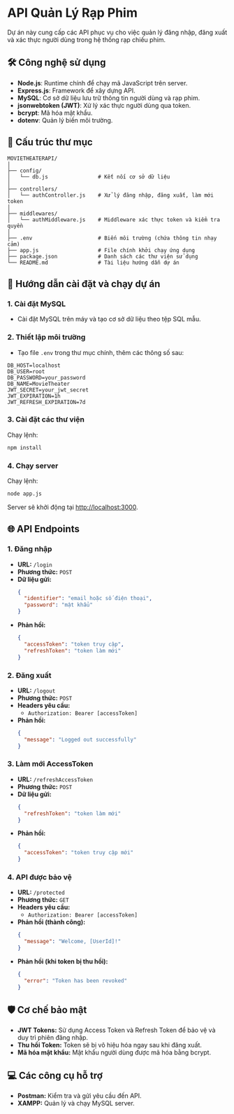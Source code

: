 
# API Quản Lý Rạp Phim

Dự án này cung cấp các API phục vụ cho việc quản lý đăng nhập, đăng xuất và xác thực người dùng trong hệ thống rạp chiếu phim.

## 🛠 Công nghệ sử dụng
- **Node.js**: Runtime chính để chạy mã JavaScript trên server.
- **Express.js**: Framework để xây dựng API.
- **MySQL**: Cơ sở dữ liệu lưu trữ thông tin người dùng và rạp phim.
- **jsonwebtoken (JWT)**: Xử lý xác thực người dùng qua token.
- **bcrypt**: Mã hóa mật khẩu.
- **dotenv**: Quản lý biến môi trường.

## 📂 Cấu trúc thư mục
```
MOVIETHEATERAPI/
│
├── config/
│   └── db.js                # Kết nối cơ sở dữ liệu
│
├── controllers/
│   └── authController.js    # Xử lý đăng nhập, đăng xuất, làm mới token
│
├── middlewares/
│   └── authMiddleware.js    # Middleware xác thực token và kiểm tra quyền
│
├── .env                     # Biến môi trường (chứa thông tin nhạy cảm)
├── app.js                   # File chính khởi chạy ứng dụng
├── package.json             # Danh sách các thư viện sử dụng
└── README.md                # Tài liệu hướng dẫn dự án
```

## 🚀 Hướng dẫn cài đặt và chạy dự án

### 1. Cài đặt MySQL
- Cài đặt MySQL trên máy và tạo cơ sở dữ liệu theo tệp SQL mẫu.

### 2. Thiết lập môi trường
- Tạo file `.env` trong thư mục chính, thêm các thông số sau:
```
DB_HOST=localhost
DB_USER=root
DB_PASSWORD=your_password
DB_NAME=MovieTheater
JWT_SECRET=your_jwt_secret
JWT_EXPIRATION=1h
JWT_REFRESH_EXPIRATION=7d
```

### 3. Cài đặt các thư viện
Chạy lệnh:
```bash
npm install
```

### 4. Chạy server
Chạy lệnh:
```bash
node app.js
```
Server sẽ khởi động tại [http://localhost:3000](http://localhost:3000).

## 🌐 API Endpoints

### **1. Đăng nhập**
- **URL:** `/login`
- **Phương thức:** `POST`
- **Dữ liệu gửi:**
  ```json
  {
    "identifier": "email hoặc số điện thoại",
    "password": "mật khẩu"
  }
  ```
- **Phản hồi:**
  ```json
  {
    "accessToken": "token truy cập",
    "refreshToken": "token làm mới"
  }
  ```

### **2. Đăng xuất**
- **URL:** `/logout`
- **Phương thức:** `POST`
- **Headers yêu cầu:** 
  - `Authorization: Bearer [accessToken]`
- **Phản hồi:**
  ```json
  {
    "message": "Logged out successfully"
  }
  ```

### **3. Làm mới AccessToken**
- **URL:** `/refreshAccessToken`
- **Phương thức:** `POST`
- **Dữ liệu gửi:**
  ```json
  {
    "refreshToken": "token làm mới"
  }
  ```
- **Phản hồi:**
  ```json
  {
    "accessToken": "token truy cập mới"
  }
  ```

### **4. API được bảo vệ**
- **URL:** `/protected`
- **Phương thức:** `GET`
- **Headers yêu cầu:** 
  - `Authorization: Bearer [accessToken]`
- **Phản hồi (thành công):**
  ```json
  {
    "message": "Welcome, [UserId]!"
  }
  ```
- **Phản hồi (khi token bị thu hồi):**
  ```json
  {
    "error": "Token has been revoked"
  }
  ```

## 🛡 Cơ chế bảo mật
- **JWT Tokens:** Sử dụng Access Token và Refresh Token để bảo vệ và duy trì phiên đăng nhập.
- **Thu hồi Token:** Token sẽ bị vô hiệu hóa ngay sau khi đăng xuất.
- **Mã hóa mật khẩu:** Mật khẩu người dùng được mã hóa bằng bcrypt.

## 💻 Các công cụ hỗ trợ
- **Postman:** Kiểm tra và gửi yêu cầu đến API.
- **XAMPP:** Quản lý và chạy MySQL server.

